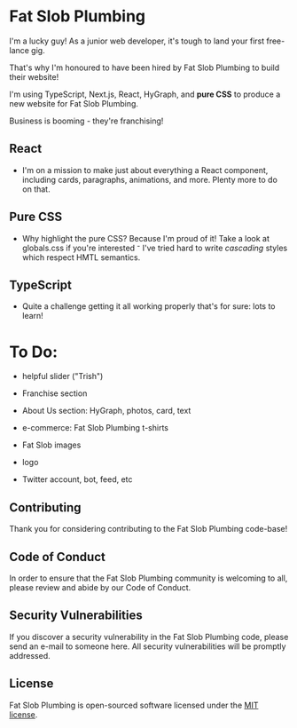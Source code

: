 # Fat Slob Plumbing

I'm a lucky guy! As a junior web developer, it's tough to land your first free-lance gig.

That's why I'm honoured to have been hired by Fat Slob Plumbing to build their website!

I'm using TypeScript, Next.js, React, HyGraph, and **pure CSS** to produce a new website for Fat Slob Plumbing.

Business is booming - they're franchising!

## React

- I'm on a mission to make just about everything a React component, including cards, paragraphs, animations, and more. Plenty more to do on that.

## Pure CSS

- Why highlight the pure CSS? Because I'm proud of it! Take a look at globals.css if you're interested ⁻ I've tried hard to write _cascading_ styles which respect HMTL semantics.

## TypeScript

- Quite a challenge getting it all working properly that's for sure: lots to learn!

# To Do:

- helpful slider ("Trish")

- Franchise section

- About Us section: HyGraph, photos, card, text

- e-commerce: Fat Slob Plumbing t-shirts

- Fat Slob images

- logo

- Twitter account, bot, feed, etc

## Contributing

Thank you for considering contributing to the Fat Slob Plumbing code-base!

## Code of Conduct

In order to ensure that the Fat Slob Plumbing community is welcoming to all, please review and abide by our Code of Conduct.

## Security Vulnerabilities

If you discover a security vulnerability in the Fat Slob Plumbing code, please send an e-mail to someone here. All security vulnerabilities will be promptly addressed.

## License

Fat Slob Plumbing is open-sourced software licensed under the [MIT license](https://opensource.org/licenses/MIT).
